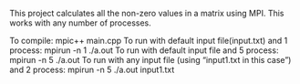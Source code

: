 This project calculates all the non-zero values in a matrix using MPI. This works with any number of processes.

To compile:
mpic++ main.cpp
To run with default input file(input.txt) and 1 process:
mpirun -n 1 ./a.out
To run with default input file and 5 process:
mpirun -n 5 ./a.out
To run with any input file (using “input1.txt in this case”) and 2 process:
mpirun -n 5 ./a.out input1.txt
